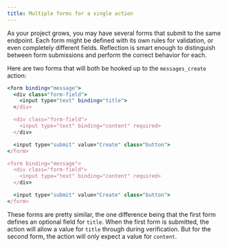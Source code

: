 ```yaml
---
title: Multiple forms for a single action
---
```


As your project grows, you may have several forms that submit to the same endpoint. Each form might be defined with its own rules for validation, or even completely different fields. Reflection is smart enough to distinguish between form submissions and perform the correct behavior for each.

Here are two forms that will both be hooked up to the `messages_create` action:

```ruby
<form binding="message">
  <div class="form-field">
    <input type="text" binding="title">
  </div>

  <div class="form-field">
    <input type="text" binding="content" required>
  </div>

  <input type="submit" value="Create" class="button">
</form>

<form binding="message">
  <div class="form-field">
    <input type="text" binding="content" required>
  </div>

  <input type="submit" value="Create" class="button">
</form>
```

These forms are pretty similar, the one difference being that the first form defines an optional field for `title`. When the first form is submitted, the action will allow a value for `title` through during verification. But for the second form, the action will only expect a value for `content`.

